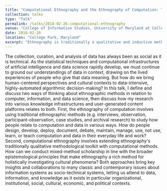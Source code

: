 ```yaml
---
title: "Computational Ethnography and the Ethnography of Computation: The Case for Context"
collection: talks
type: "Talk"
permalink: /talks/2018-02-26-computational-ethnography
venue: "College of Information Studies, University of Maryland at College Park"
date: 2018-02-26
location: "College Park, Maryland"
excerpt: "Ethnography is traditionally a qualitative and inductive methodology that is now widely used to holistically investigate people's lived experiences in and across cultures. In this talk, I define and discuss two ways of thinking about the role of ethnographic methods around computation, then discuss how my research relates to both."
---
```


The collection, curation, and analysis of data has always been as social as it is technical. As the statistical techniques and computational infrastructures of artificial intelligence and data science rapidly develop, we must continue to ground our understandings of data in context, drawing on the lived experiences of people who give that data meaning. But how do we bring human-centered perspectives and cultural contexts to data-intensive, highly-automated algorithmic decision-making? In this talk, I define and discuss two ways of thinking about ethnographic methods in relation to computer, information, and data science, then discuss how my research into various knowledge infrastructures and user-generated content platforms relates to both. First, the ethnography of computation involves using traditional ethnographic methods (e.g. interviews, observation, participant-observation, case studies, and archival research) to study how people relate to computation and data in various ways. How do people design, develop, deploy, document, debate, maintain, manage, use, not use, learn, or teach computation and data in their everyday life and work? Second, computational ethnography involves extending ethnography's traditionally qualitative methodological toolkit with computational methods. How can we conduct mixed-method scholarship in line with the broader epistemological principles that make ethnography a rich method for holistically investigating cultural phenomena? Both approaches bring key insights and collaborations to many classic and contemporary issues about information systems as socio-technical systems, letting us attend to data, information, and knowledge as it exists in particular organizational, institutional, social, cultural, economic, and political contexts.
